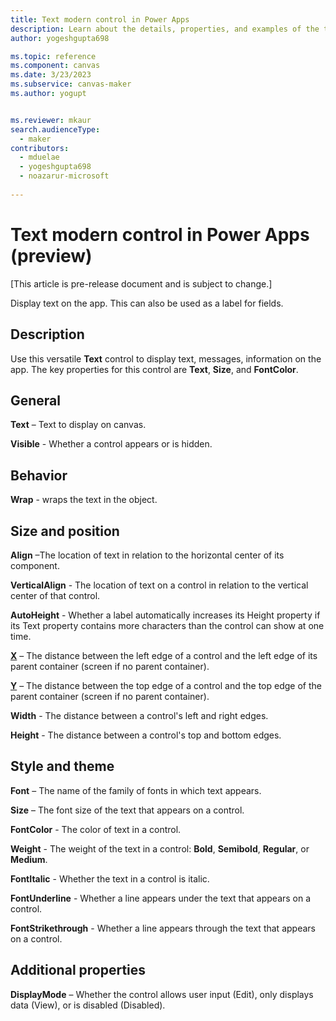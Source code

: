 ```yaml
---
title: Text modern control in Power Apps
description: Learn about the details, properties, and examples of the text modern control in Power Apps.
author: yogeshgupta698

ms.topic: reference
ms.component: canvas
ms.date: 3/23/2023
ms.subservice: canvas-maker
ms.author: yogupt


ms.reviewer: mkaur
search.audienceType: 
  - maker
contributors:
  - mduelae
  - yogeshgupta698
  - noazarur-microsoft
  
---
```

# Text modern control in Power Apps (preview)

[This article is pre-release document and is subject to change.]

Display text on the app. This can also be used as a label for fields.

## Description
Use this versatile **Text** control to display text, messages, information on the app. The key properties for this control are **Text**, **Size**, and **FontColor**.

## General

**Text** – Text to display on canvas.

**Visible** - Whether a control appears or is hidden. 

## Behavior

**Wrap** - wraps the text in the object.

## Size and position

**Align** –The location of text in relation to the horizontal center of its component.

**VerticalAlign** - The location of text on a control in relation to the vertical center of that control. 

**AutoHeight** - Whether a label automatically increases its Height property if its Text property contains more characters than the control can show at one time. 

**[X](../properties-size-location.md)** – The distance between the left edge of a control and the left edge of its parent container (screen if no parent container).

**[Y](../properties-size-location.md)** – The distance between the top edge of a control and the top edge of the parent container (screen if no parent container).

**Width** - The distance between a control's left and right edges. 

**Height** - The distance between a control's top and bottom edges. 

## Style and theme

**Font** – The name of the family of fonts in which text appears. 

**Size** – The font size of the text that appears on a control. 

**FontColor** - The color of text in a control. 

**Weight** - The weight of the text in a control: **Bold**, **Semibold**, **Regular**, or **Medium**. 

**FontItalic** - Whether the text in a control is italic. 

**FontUnderline** - Whether a line appears under the text that appears on a control. 

**FontStrikethrough** - Whether a line appears through the text that appears on a control. 

## Additional properties

**DisplayMode** – Whether the control allows user input (Edit), only displays data (View), or is disabled (Disabled).


